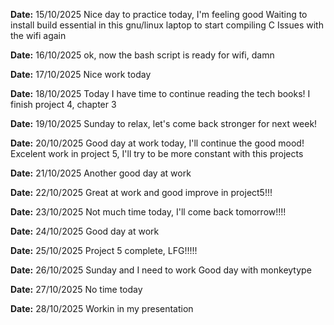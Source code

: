 **Date:** 15/10/2025
Nice day to practice today, I'm feeling good
Waiting to install build essential in this gnu/linux laptop to start compiling C
Issues with the wifi again

**Date:** 16/10/2025
ok, now the bash script is ready for wifi, damn

**Date:** 17/10/2025
Nice work today

**Date:** 18/10/2025
Today I have time to continue reading the tech books!
I finish project 4, chapter 3

**Date:** 19/10/2025
Sunday to relax, let's come back stronger for next week!

**Date:** 20/10/2025
Good day at work today, I'll continue the good mood!
Excelent work in project 5, I'll try to be more constant with this projects

**Date:** 21/10/2025
Another good day at work

**Date:** 22/10/2025
Great at work and good improve in project5!!!

**Date:** 23/10/2025
Not much time today, I'll come back tomorrow!!!!

**Date:** 24/10/2025
Good day at work

**Date:** 25/10/2025
Project 5 complete, LFG!!!!!

**Date:** 26/10/2025
Sunday and I need to work
Good day with monkeytype

**Date:** 27/10/2025
No time today

**Date:** 28/10/2025
Workin in my presentation

